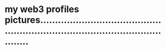 # my web3 profiles pictures......................................................................................................
